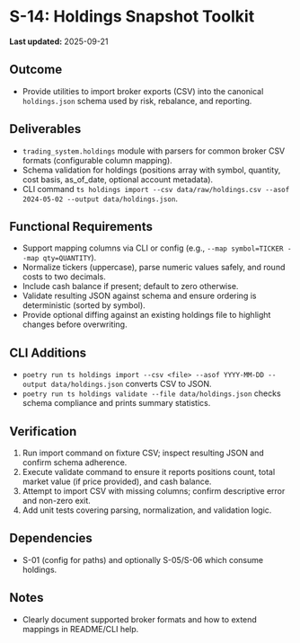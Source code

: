 # S-14: Holdings Snapshot Toolkit

**Last updated:** 2025-09-21

## Outcome
- Provide utilities to import broker exports (CSV) into the canonical `holdings.json` schema used by risk, rebalance, and reporting.

## Deliverables
- `trading_system.holdings` module with parsers for common broker CSV formats (configurable column mapping).
- Schema validation for holdings (positions array with symbol, quantity, cost basis, as_of_date, optional account metadata).
- CLI command `ts holdings import --csv data/raw/holdings.csv --asof 2024-05-02 --output data/holdings.json`.

## Functional Requirements
- Support mapping columns via CLI or config (e.g., `--map symbol=TICKER --map qty=QUANTITY`).
- Normalize tickers (uppercase), parse numeric values safely, and round costs to two decimals.
- Include cash balance if present; default to zero otherwise.
- Validate resulting JSON against schema and ensure ordering is deterministic (sorted by symbol).
- Provide optional diffing against an existing holdings file to highlight changes before overwriting.

## CLI Additions
- `poetry run ts holdings import --csv <file> --asof YYYY-MM-DD --output data/holdings.json` converts CSV to JSON.
- `poetry run ts holdings validate --file data/holdings.json` checks schema compliance and prints summary statistics.

## Verification
1. Run import command on fixture CSV; inspect resulting JSON and confirm schema adherence.
2. Execute validate command to ensure it reports positions count, total market value (if price provided), and cash balance.
3. Attempt to import CSV with missing columns; confirm descriptive error and non-zero exit.
4. Add unit tests covering parsing, normalization, and validation logic.

## Dependencies
- S-01 (config for paths) and optionally S-05/S-06 which consume holdings.

## Notes
- Clearly document supported broker formats and how to extend mappings in README/CLI help.
